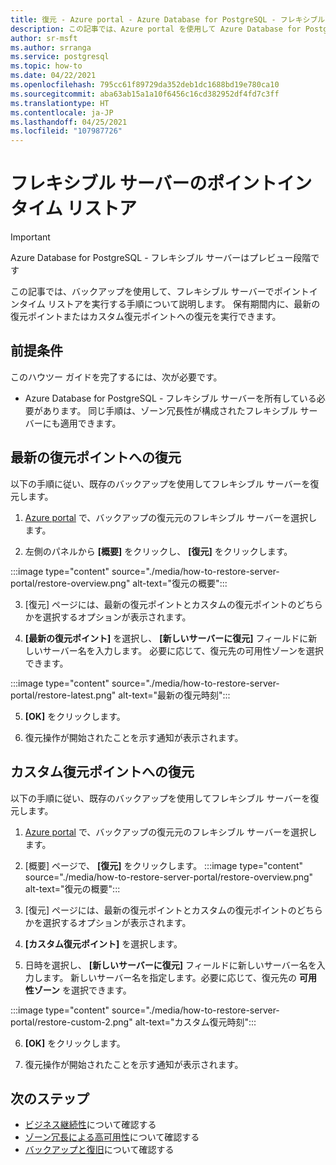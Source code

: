 ```yaml
---
title: 復元 - Azure portal - Azure Database for PostgreSQL - フレキシブル サーバー
description: この記事では、Azure portal を使用して Azure Database for PostgreSQL で復元操作を実行する方法について説明します。
author: sr-msft
ms.author: srranga
ms.service: postgresql
ms.topic: how-to
ms.date: 04/22/2021
ms.openlocfilehash: 795cc61f89729da352deb1dc1688bd19e780ca10
ms.sourcegitcommit: aba63ab15a1a10f6456c16cd382952df4fd7c3ff
ms.translationtype: HT
ms.contentlocale: ja-JP
ms.lasthandoff: 04/25/2021
ms.locfileid: "107987726"
---
```

# <a name="point-in-time-restore-of-a-flexible-server"></a>フレキシブル サーバーのポイントインタイム リストア

> [!IMPORTANT]
> Azure Database for PostgreSQL - フレキシブル サーバーはプレビュー段階です

この記事では、バックアップを使用して、フレキシブル サーバーでポイントインタイム リストアを実行する手順について説明します。 保有期間内に、最新の復元ポイントまたはカスタム復元ポイントへの復元を実行できます。

## <a name="pre-requisites"></a>前提条件

このハウツー ガイドを完了するには、次が必要です。

-   Azure Database for PostgreSQL - フレキシブル サーバーを所有している必要があります。 同じ手順は、ゾーン冗長性が構成されたフレキシブル サーバーにも適用できます。

## <a name="restoring-to-the-latest-restore-point"></a>最新の復元ポイントへの復元

以下の手順に従い、既存のバックアップを使用してフレキシブル サーバーを復元します。

1.  [Azure portal](https://portal.azure.com/) で、バックアップの復元元のフレキシブル サーバーを選択します。

2.  左側のパネルから **[概要]** をクリックし、 **[復元]** をクリックします。
   
   :::image type="content" source="./media/how-to-restore-server-portal/restore-overview.png" alt-text="復元の概要":::

3.  [復元] ページには、最新の復元ポイントとカスタムの復元ポイントのどちらかを選択するオプションが表示されます。

4.  **[最新の復元ポイント]** を選択し、 **[新しいサーバーに復元]** フィールドに新しいサーバー名を入力します。 必要に応じて、復元先の可用性ゾーンを選択できます。
   
   :::image type="content" source="./media/how-to-restore-server-portal/restore-latest.png" alt-text="最新の復元時刻":::

5.  **[OK]** をクリックします。

6.  復元操作が開始されたことを示す通知が表示されます。

## <a name="restoring-to-a-custom-restore-point"></a>カスタム復元ポイントへの復元

以下の手順に従い、既存のバックアップを使用してフレキシブル サーバーを復元します。

1.  [Azure portal](https://portal.azure.com/) で、バックアップの復元元のフレキシブル サーバーを選択します。

2.  [概要] ページで、 **[復元]** をクリックします。
 :::image type="content" source="./media/how-to-restore-server-portal/restore-overview.png" alt-text="復元の概要":::
    
3.  [復元] ページには、最新の復元ポイントとカスタムの復元ポイントのどちらかを選択するオプションが表示されます。

4.  **[カスタム復元ポイント]** を選択します。

5.  日時を選択し、 **[新しいサーバーに復元]** フィールドに新しいサーバー名を入力します。 新しいサーバー名を指定します。必要に応じて、復元先の **可用性ゾーン** を選択できます。
   
:::image type="content" source="./media/how-to-restore-server-portal/restore-custom-2.png" alt-text="カスタム復元時刻":::
 
6.  **[OK]** をクリックします。

7.  復元操作が開始されたことを示す通知が表示されます。

## <a name="next-steps"></a>次のステップ

-   [ビジネス継続性](./concepts-business-continuity.md)について確認する
-   [ゾーン冗長による高可用性](./concepts-high-availability.md)について確認する
-   [バックアップと復旧](./concepts-backup-restore.md)について確認する
